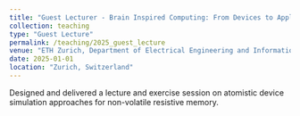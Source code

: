 ```yaml
---
title: "Guest Lecturer - Brain Inspired Computing: From Devices to Applications"
collection: teaching
type: "Guest Lecture"
permalink: /teaching/2025_guest_lecture
venue: "ETH Zurich, Department of Electrical Engineering and Information Technology"
date: 2025-01-01
location: "Zurich, Switzerland"
---
```


Designed and delivered a lecture and exercise session on atomistic device simulation approaches for non-volatile resistive memory.